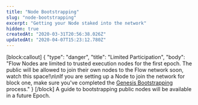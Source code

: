 ```yaml
---
title: "Node Bootstrapping"
slug: "node-bootstrapping"
excerpt: "Getting your Node staked into the network"
hidden: true
createdAt: "2020-03-31T20:56:38.026Z"
updatedAt: "2020-04-07T15:23:12.780Z"
---
```

[block:callout]
{
  "type": "danger",
  "title": "Limited Participation",
  "body": "Flow Nodes are limited to trusted execution nodes for the first epoch. The public will be allowed to join their own nodes to the Flow network soon, watch this space!\n\nIf you are setting up a Node to join the network for block one, make sure you've completed the [Genesis Bootstrapping](doc:genesis-boostrapping) process."
}
[/block]
A guide to bootstrapping public nodes will be available in a future Epoch.